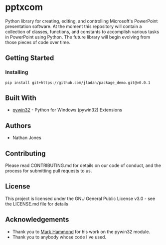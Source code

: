 # pptxcom
Python library for creating, editing, and controlling Microsoft's PowerPoint presentation software. At the moment this repository will contain a collection of classes, functions, and constants to accomplish various tasks in PowerPoint using Python. The future library will begin evolving from those pieces of code over time.

## Getting Started
### Installing
`pip install git+https://github.com/jladan/package_demo.git@v0.0.1`

## Built With
* [pywin32](https://github.com/mhammond/pywin32) - Python for Windows (pywin32) Extensions

## Authors
* Nathan Jones

## Contributing
Please read CONTRIBUTING.md for details on our code of conduct, and the process for submitting pull requests to us.

## License
This project is licensed under the GNU General Public License v3.0 - see the LICENSE.md file for details

## Acknowledgements
* Thank you to [Mark Hammond](https://github.com/mhammond) for his work on the pywin32 module.
* Thank you to anybody whose code I've used.
